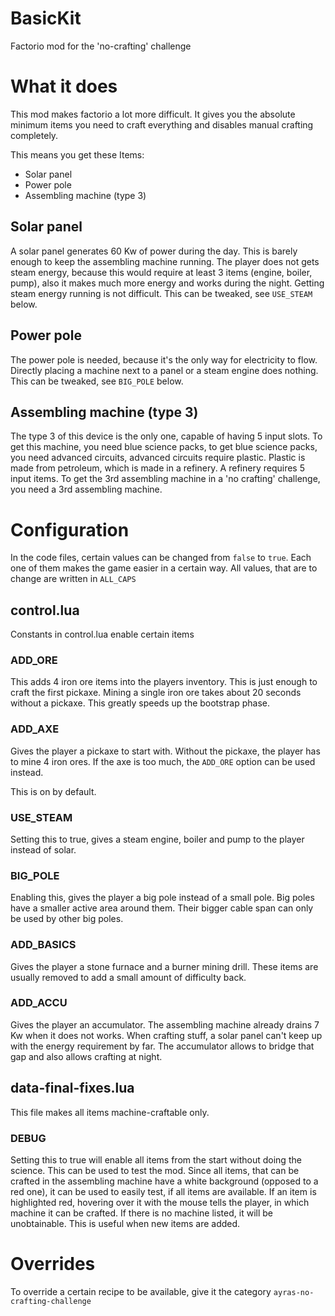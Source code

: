 # BasicKit
Factorio mod for the 'no-crafting' challenge

# What it does
This mod makes factorio a lot more difficult.
It gives you the absolute minimum items you need to craft
everything and disables manual crafting completely.

This means you get these Items:
- Solar panel
- Power pole
- Assembling machine (type 3)

## Solar panel
A solar panel generates 60 Kw of power during the day.
This is barely enough to keep the assembling machine running.
The player does not gets steam energy,
because this would require at least 3 items (engine, boiler, pump),
also it makes much more energy and works during the night.
Getting steam energy running is not difficult.
This can be tweaked, see `USE_STEAM` below.

## Power pole
The power pole is needed, because it's the only way for electricity to flow.
Directly placing a machine next to a panel or a steam engine does nothing.
This can be tweaked, see `BIG_POLE` below.

## Assembling machine (type 3)
The type 3 of this device is the only one, capable of having 5 input slots.
To get this machine, you need blue science packs, to get blue science packs,
you need advanced circuits, advanced circuits require plastic.
Plastic is made from petroleum, which is made in a refinery.
A refinery requires 5 input items.
To get the 3rd assembling machine in a 'no crafting' challenge,
you need a 3rd assembling machine.

# Configuration
In the code files, certain values can be changed from `false` to `true`.
Each one of them makes the game easier in a certain way.
All values, that are to change are written in `ALL_CAPS`

## control.lua
Constants in control.lua enable certain items

### ADD_ORE
This adds 4 iron ore items into the players inventory.
This is just enough to craft the first pickaxe.
Mining a single iron ore takes about 20 seconds without a pickaxe.
This greatly speeds up the bootstrap phase.

### ADD_AXE
Gives the player a pickaxe to start with.
Without the pickaxe, the player has to mine 4 iron ores.
If the axe is too much, the `ADD_ORE` option can be used instead.

This is on by default.

### USE_STEAM
Setting this to true, gives a steam engine,
boiler and pump to the player instead of solar.

### BIG_POLE
Enabling this, gives the player a big pole instead of a small pole.
Big poles have a smaller active area around them.
Their bigger cable span can only be used by other big poles.

### ADD_BASICS
Gives the player a stone furnace and a burner mining drill.
These items are usually removed to add a small amount of difficulty back.

### ADD_ACCU
Gives the player an accumulator.
The assembling machine already drains 7 Kw when it does not works.
When crafting stuff, a solar panel can't keep up with the energy requirement by far.
The accumulator allows to bridge that gap and also allows crafting at night.

## data-final-fixes.lua
This file makes all items machine-craftable only.

### DEBUG
Setting this to true will enable all items from the start without doing the science.
This can be used to test the mod. Since all items,
that can be crafted in the assembling machine have a white background (opposed to a red one),
it can be used to easily test, if all items are available.
If an item is highlighted red, hovering over it with the mouse tells the player,
in which machine it can be crafted.
If there is no machine listed, it will be unobtainable.
This is useful when new items are added.

# Overrides
To override a certain recipe to be available, give it the category `ayras-no-crafting-challenge`
